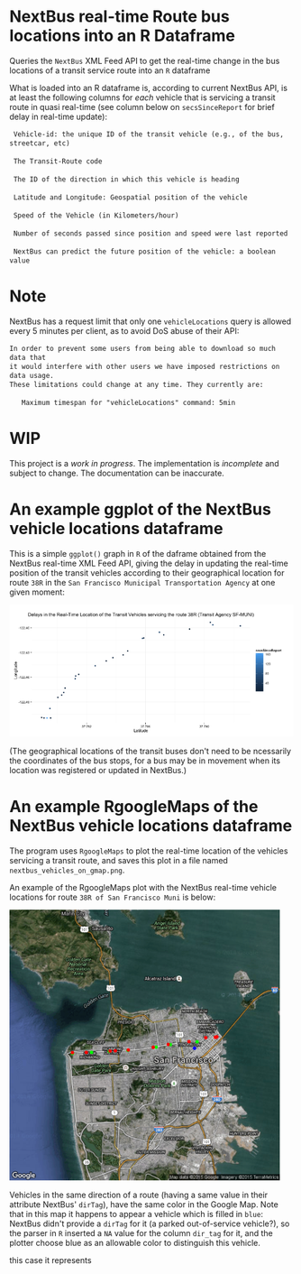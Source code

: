 # NextBus real-time Route bus locations into an R Dataframe

Queries the `NextBus` XML Feed API to get the real-time change in the bus locations of a transit
service route into an `R` dataframe

What is loaded into an R dataframe is, according to current NextBus API, is at least the following
columns for *each* vehicle that is servicing a transit route in quasi real-time (see column below
on `secsSinceReport` for brief delay in real-time update):

     Vehicle-id: the unique ID of the transit vehicle (e.g., of the bus, streetcar, etc)

     The Transit-Route code

     The ID of the direction in which this vehicle is heading

     Latitude and Longitude: Geospatial position of the vehicle

     Speed of the Vehicle (in Kilometers/hour)

     Number of seconds passed since position and speed were last reported

     NextBus can predict the future position of the vehicle: a boolean value

# Note

NextBus has a request limit that only one `vehicleLocations` query is allowed every
5 minutes per client, as to avoid DoS abuse of their API:

    In order to prevent some users from being able to download so much data that
    it would interfere with other users we have imposed restrictions on data usage.
    These limitations could change at any time. They currently are:

       Maximum timespan for "vehicleLocations" command: 5min

# WIP

This project is a *work in progress*. The implementation is *incomplete* and
subject to change. The documentation can be inaccurate.

# An example ggplot of the NextBus vehicle locations dataframe

This is a simple `ggplot()` graph in `R` of the daframe obtained from the
NextBus real-time XML Feed API, giving the delay in updating the real-time
position of the transit vehicles according to their geographical location
for route `38R` in the `San Francisco Municipal Transportation Agency` at
one given moment:

![Delays of Real-Time Location of Vehicles in a Route](/delays_in_real_time_location_of_transit_vehicles.png?raw=true "Delays of Real-Time Location of Vehicles in a Route")

(The geographical locations of the transit buses don't need to be
ncessarily the coordinates of the bus stops, for a bus may be in
movement when its location was registered or updated in NextBus.)

# An example RgoogleMaps of the NextBus vehicle locations dataframe

The program uses `RgoogleMaps` to plot the real-time location of the
vehicles servicing a transit route, and saves this plot in a file
named `nextbus_vehicles_on_gmap.png`.

An example of the RgoogleMaps plot with the NextBus real-time vehicle
locations for route `38R of San Francisco Muni` is below:

![A RgoogleMaps plot with the NextBus real-time vehicle locations for route 38R of San Francisco Muni](/nextbus_vehicles_on_gmap.png?raw=true "A RgoogleMaps plot with the NextBus real-time vehicle locations for route 38R of San Francisco Muni")

Vehicles in the same direction of a route (having a same value in their
attribute NextBus' `dirTag`), have the same color in the Google Map.
Note that in this map it happens to appear a vehicle which is filled in
`blue`: NextBus didn't provide a `dirTag` for it (a parked out-of-service
vehicle?), so the parser in `R` inserted a `NA` value for the column
`dir_tag` for it, and the plotter choose blue as an allowable color to
distinguish this vehicle.

this case it represents 
